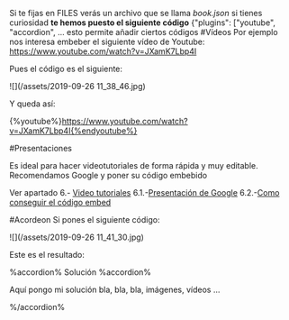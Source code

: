 Si te fijas en FILES verás un archivo que se llama *book.json* si tienes curiosidad **te hemos puesto el siguiente código** \{"plugins": ["youtube", "accordion", ... esto permite añadir ciertos códigos
#Vídeos
Por ejemplo nos interesa embeber el siguiente vídeo de Youtube: https://www.youtube.com/watch?v=JXamK7Lbp4I

Pues el código es el siguiente:

![](/assets/2019-09-26 11_38_46.jpg)

Y queda así:

{%youtube%}https://www.youtube.com/watch?v=JXamK7Lbp4I{%endyoutube%}

#Presentaciones

Es ideal para hacer videotutoriales de forma rápida y muy editable. Recomendamos Google y poner su código embebido

Ver apartado 6.- [Video tutoriales](/video_tutoriales.md) 6.1.-[Presentación de Google](/presentacin_de_google.md) 6.2.-[Como conseguir el código embed](/como_conseguir_el_cdigo_embed_de_presentaciones_de_google.md)

#Acordeon
Si pones el siguiente código:

![](/assets/2019-09-26 11_41_30.jpg)

Este es el resultado:

%accordion% Solución %accordion%

Aquí pongo mi solución
bla, bla, bla, imágenes, vídeos ...

%/accordion%

